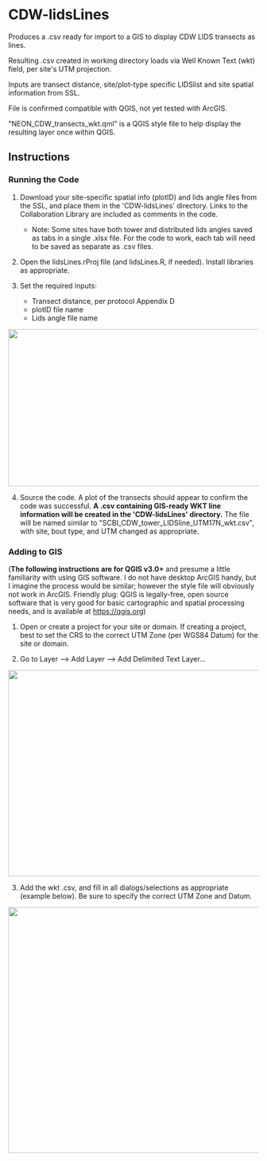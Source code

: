 # CDW-lidsLines
Produces a .csv ready for import to a GIS to display CDW LIDS transects as lines.

Resulting .csv created in working directory loads via Well Known Text (wkt) field, per site's UTM projection.

Inputs are transect distance, site/plot-type specific LIDSlist and site spatial information from SSL.

File is confirmed compatible with QGIS, not yet tested with ArcGIS.

"NEON_CDW_transects_wkt.qml" is a QGIS style file to help display the resulting layer once within QGIS.

## Instructions

### Running the Code

1. Download your site-specific spatial info (plotID) and lids angle files from the SSL, and place them in the 'CDW-lidsLines' directory. Links to the Collaboration Library are included as comments in the code.

   * Note: Some sites have both tower and distributed lids angles saved as tabs in a single .xlsx file. For the code to work, each tab will need to be saved as separate as .csv files.

2. Open the lidsLines.rProj file (and lidsLines.R, if needed). Install libraries as appropriate.

3. Set the required inputs:

   * Transect distance, per protocol Appendix D
   * plotID file name
   * Lids angle file name

<img src="https://github.com/gschapman/CDW-lidsLines/blob/master/images/inputs.PNG" width="686" height="316">

4. Source the code. A plot of the transects should appear to confirm the code was successful. **A .csv containing GIS-ready WKT line information will be created in the 'CDW-lidsLines' directory.** The file will be named similar to "SCBI_CDW_tower_LIDSline_UTM17N_wkt.csv", with site, bout type, and UTM changed as appropriate.

### Adding to GIS

(**The following instructions are for QGIS v3.0+** and presume a little familiarity with using GIS software. I do not have desktop ArcGIS handy, but I imagine the process would be similar; however the style file will obviously not work in ArcGIS. Friendly plug: QGIS is legally-free, open source software that is very good for basic cartographic and spatial processing needs, and is available at https://qgis.org)

1. Open or create a project for your site or domain. If creating a project, best to set the CRS to the correct UTM Zone (per WGS84 Datum) for the site or domain.

2. Go to Layer --> Add Layer --> Add Delimited Text Layer...

<img src="https://github.com/gschapman/CDW-lidsLines/blob/master/images/addLayer.PNG" width="714" height="415">

3. Add the wkt .csv, and fill in all dialogs/selections as appropriate (example below). Be sure to specify the correct UTM Zone and Datum.

<img src="https://github.com/gschapman/CDW-lidsLines/blob/master/images/addLayer2.PNG" width="592" height="495">
